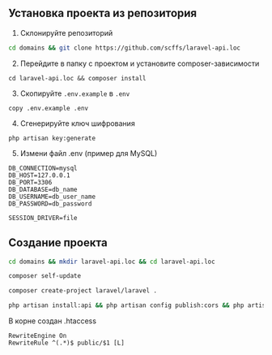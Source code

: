 ## Установка проекта из репозитория

1. Склонируйте репозиторий

```sh 
cd domains && git clone https://github.com/scffs/laravel-api.loc
```

2. Перейдите в папку с проектом и установите composer-зависимости

```shell
cd laravel-api.loc && composer install
```

3. Скопируйте `.env.example` в `.env`

```shell
copy .env.example .env
```

4. Сгенерируйте ключ шифрования

```shell
php artisan key:generate
```

5. Измени файл .env (пример для MySQL)

```dotenv
DB_CONNECTION=mysql
DB_HOST=127.0.0.1
DB_PORT=3306
DB_DATABASE=db_name
DB_USERNAME=db_user_name
DB_PASSWORD=db_password

SESSION_DRIVER=file
```
 
## Создание проекта
```sh 
cd domains && mkdir laravel-api.loc && cd laravel-api.loc
```

```sh 
composer self-update
```

```sh
composer create-project laravel/laravel .
```

```sh
php artisan install:api && php artisan config publish:cors && php artisan storage:link
```

В корне создан .htaccess

```
RewriteEngine On
RewriteRule ^(.*)$ public/$1 [L]
```
